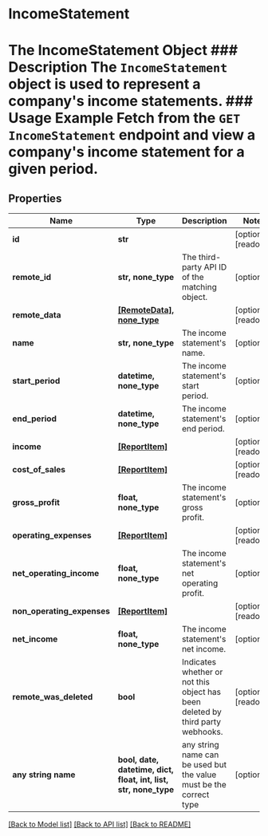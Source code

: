 # IncomeStatement

# The IncomeStatement Object ### Description The `IncomeStatement` object is used to represent a company's income statements.  ### Usage Example Fetch from the `GET IncomeStatement` endpoint and view a company's income statement for a given period.

## Properties
Name | Type | Description | Notes
------------ | ------------- | ------------- | -------------
**id** | **str** |  | [optional] [readonly] 
**remote_id** | **str, none_type** | The third-party API ID of the matching object. | [optional] 
**remote_data** | [**[RemoteData], none_type**](RemoteData.md) |  | [optional] [readonly] 
**name** | **str, none_type** | The income statement&#39;s name. | [optional] 
**start_period** | **datetime, none_type** | The income statement&#39;s start period. | [optional] 
**end_period** | **datetime, none_type** | The income statement&#39;s end period. | [optional] 
**income** | [**[ReportItem]**](ReportItem.md) |  | [optional] [readonly] 
**cost_of_sales** | [**[ReportItem]**](ReportItem.md) |  | [optional] [readonly] 
**gross_profit** | **float, none_type** | The income statement&#39;s gross profit. | [optional] 
**operating_expenses** | [**[ReportItem]**](ReportItem.md) |  | [optional] [readonly] 
**net_operating_income** | **float, none_type** | The income statement&#39;s net operating profit. | [optional] 
**non_operating_expenses** | [**[ReportItem]**](ReportItem.md) |  | [optional] [readonly] 
**net_income** | **float, none_type** | The income statement&#39;s net income. | [optional] 
**remote_was_deleted** | **bool** | Indicates whether or not this object has been deleted by third party webhooks. | [optional] [readonly] 
**any string name** | **bool, date, datetime, dict, float, int, list, str, none_type** | any string name can be used but the value must be the correct type | [optional]

[[Back to Model list]](../README.md#documentation-for-models) [[Back to API list]](../README.md#documentation-for-api-endpoints) [[Back to README]](../README.md)


